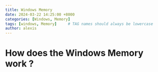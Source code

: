 ```yaml
---
title: Windows Memory
date: 2024-03-22 14:25:00 +8000
categories: [Windows, Memory]
tags: [windows, Memory]     # TAG names should always be lowercase
author: alexis
---
```


# How does the Windows Memory work ?



